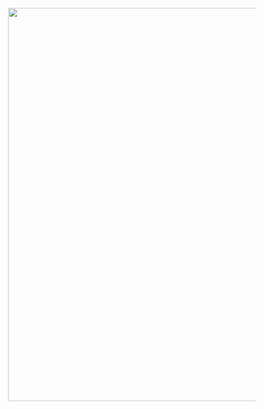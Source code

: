 <p align="center">
    <img src="https://i2.wp.com/itsalwaysautumn.com/wp-content/uploads/2016/08/steve-jobs-quote-grey-1.jpg" width=800>
</p>

